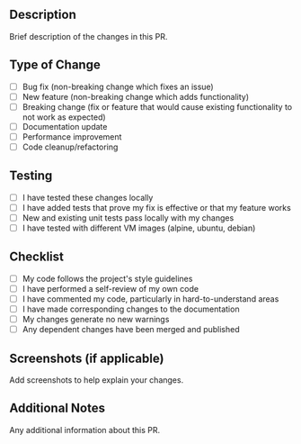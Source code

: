 ## Description
Brief description of the changes in this PR.

## Type of Change
- [ ] Bug fix (non-breaking change which fixes an issue)
- [ ] New feature (non-breaking change which adds functionality)
- [ ] Breaking change (fix or feature that would cause existing functionality to not work as expected)
- [ ] Documentation update
- [ ] Performance improvement
- [ ] Code cleanup/refactoring

## Testing
- [ ] I have tested these changes locally
- [ ] I have added tests that prove my fix is effective or that my feature works
- [ ] New and existing unit tests pass locally with my changes
- [ ] I have tested with different VM images (alpine, ubuntu, debian)

## Checklist
- [ ] My code follows the project's style guidelines
- [ ] I have performed a self-review of my own code
- [ ] I have commented my code, particularly in hard-to-understand areas
- [ ] I have made corresponding changes to the documentation
- [ ] My changes generate no new warnings
- [ ] Any dependent changes have been merged and published

## Screenshots (if applicable)
Add screenshots to help explain your changes.

## Additional Notes
Any additional information about this PR.